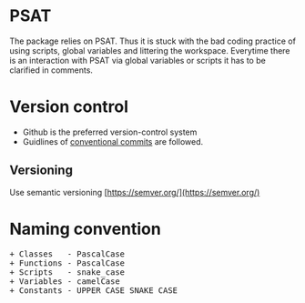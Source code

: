 # PSAT
The package relies on PSAT. Thus it is stuck with the bad coding practice 
of using scripts, global variables and littering the workspace. Everytime 
there is an interaction with PSAT via global variables or scripts it has to
be clarified in comments.

# Version control
* Github is the preferred version-control system
* Guidlines of [conventional commits](https://www.conventionalcommits.org/en/v1.0.0/)
    are followed.

## Versioning
Use semantic versioning [https://semver.org/](https://semver.org/)
# Naming convention
<pre>
+ Classes   - PascalCase
+ Functions - PascalCase
+ Scripts   - snake_case
+ Variables - camelCase
+ Constants - UPPER_CASE_SNAKE_CASE
</pre>

